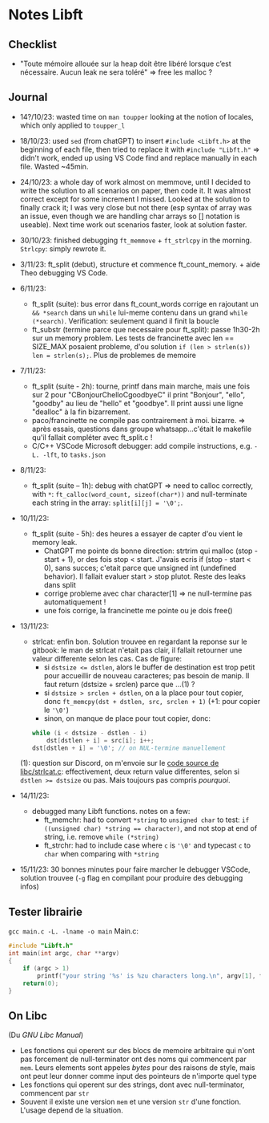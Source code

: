 # Notes Libft

## 

## Checklist
- "Toute mémoire allouée sur la heap doit être libéré lorsque c’est nécessaire. Aucun
leak ne sera toléré" => free les malloc ?

## Journal
- 14?/10/23: wasted time on `man toupper` looking at the notion of locales, which only applied to `toupper_l`
- 18/10/23: used `sed` (from chatGPT) to insert `#include <Libft.h>` at the beginning of each file, then tried to replace it with `#include "Libft.h"` => didn't work, ended up using VS Code find and replace manually in each file. Wasted ~45min.
- 24/10/23: a whole day of work almost on memmove, until I decided to write the solution to all scenarios on paper, then code it. It was almost correct except for some increment I missed. Looked at the solution to finally crack it; I was very close but not there (esp syntax of array was an issue, even though we are handling char arrays so [] notation is useable). Next time work out scenarios faster, look at solution faster.
- 30/10/23: finished debugging `ft_memmove` + `ft_strlcpy` in the morning. `Strlcpy`: simply rewrote it.
- 3/11/23: ft_split (debut), structure et commence ft_count_memory. + aide Theo debugging VS Code.
- 6/11/23: 
	- ft_split (suite): bus error dans ft_count_words corrige en rajoutant un `&& *search` dans un `while` lui-meme contenu dans un grand `while (*search)`. Verification: seulement quand il finit la boucle
	- ft_substr (termine parce que necessaire pour ft_split): passe 1h30-2h sur un memory problem. Les tests de francinette avec len == SIZE_MAX posaient probleme, d'ou solution `if (len > strlen(s)) len = strlen(s);`. Plus de problemes de memoire
- 7/11/23:
	- ft_split (suite - 2h): tourne, printf dans main marche, mais une fois sur 2 pour "CBonjourChelloCgoodbyeC" il print "Bonjour", "ello", "goodby" au lieu de "hello" et "goodbye". Il print aussi une ligne "dealloc" à la fin bizarrement.
	- paco/francinette ne compile pas contrairement à moi. bizarre. => après essais, questions dans groupe whatsapp...c'était le makefile qu'il fallait compléter avec ft_split.c !
	- C/C++ VSCode Microsoft debugger: add compile instructions, e.g. `-L. -lft`, to `tasks.json`
- 8/11/23:
	- ft_split (suite – 1h): debug with chatGPT => need to calloc correctly, with `*`: `ft_calloc(word_count, sizeof(char*))` and null-terminate each string in the array: `split[i][j] = '\0';`.
- 10/11/23:
  - ft_split (suite - 5h): des heures a essayer de capter d'ou vient le memory leak.
    - ChatGPT me pointe ds bonne direction: strtrim qui malloc (stop - start + 1), or des fois stop < start. J'avais ecris if (stop - start < 0), sans succes; c'etait parce que unsigned int (undefined behavior). Il fallait evaluer start > stop plutot. Reste des leaks dans split
    - corrige probleme avec char character[1] => ne null-termine pas automatiquement !
    - une fois corrige, la francinette me pointe ou je dois free()

- 13/11/23:
	- strlcat: enfin bon. Solution trouvee en regardant la reponse sur le gitbook: le man de strlcat n'etait pas clair, il fallait retourner une valeur differente selon les cas. Cas de figure:
		- si `dstsize <= dstlen`, alors le buffer de destination est trop petit pour accueillir de nouveau caracteres; pas besoin de manip. Il faut return (dstsize + srclen) parce que ...(1) ?
		- si `dstsize > srclen + dstlen`, on a la place pour tout copier, donc `ft_memcpy(dst + dstlen, src, srclen + 1)` (+1: pour copier le `'\0'`)
		- sinon, on manque de place pour tout copier, donc:
		```c
		while (i < dstsize - dstlen - i)
			dst[dstlen + i] = src[i]; i++;
		dst[dstlen + i] = '\0'; // on NUL-termine manuellement
		```
	(1): question sur Discord, on m'envoie sur le [code source de libc/strlcat.c](https://android.googlesource.com/platform/bionic/+/ics-mr0/libc/string/strlcat.c): effectivement, deux return value differentes, selon si `dstlen >= dstsize` ou pas. Mais toujours pas compris *pourquoi*. 

- 14/11/23:
	- debugged many Libft functions. notes on a few:
		- ft_memchr: had to convert `*string` to `unsigned char` to test: `if ((unsigned char) *string == character)`, and not stop at end of string, i.e. remove `while (*string)`
		- ft_strchr: had to include case where `c` is `'\0'` and typecast `c` to `char` when comparing with `*string`

- 15/11/23: 30 bonnes minutes pour faire marcher le debugger VSCode, solution trouvee (`-g` flag en compilant pour produire des debugging infos)

## Tester librairie
`gcc main.c -L. -lname -o main` <!-- n.b.: name is "ft" in our case ("Libft.a"). We remove the "lib" from the name and the extension, so flag is "-lft" -->
Main.c:
```c
#include "Libft.h"
int	main(int argc, char **argv)
{
	if (argc > 1)
		printf("your string '%s' is %zu characters long.\n", argv[1], ft_strlen(argv[1]));
	return(0);
}
```


## On Libc
(Du *GNU Libc Manual*)
- Les fonctions qui operent sur des blocs de memoire arbitraire qui n'ont pas forcement de null-terminator ont des noms qui commencent par `mem`. Leurs elements sont appeles *bytes* pour des raisons de style, mais ont peut leur donner comme input des pointeurs de n'importe quel type
- Les fonctions qui operent sur des strings, dont avec null-terminator, commencent par `str`
- Souvent il existe une version `mem` et une version `str` d'une fonction. L'usage depend de la situation.